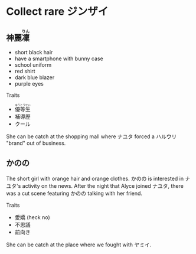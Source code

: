 # Collect rare ジンザイ

## <ruby>神麗<rt></rt>凜<rt>りん</rt>

- short black hair
- have a smartphone with bunny case
- school uniform
- red shirt
- dark blue blazer
- purple eyes

Traits

- <ruby>優等生<rt>ゆうとうせい</rt></ruby>
- 補導歴
- クール

She can be catch at the shopping mall where ナユタ forced a ハルウリ "brand" out of business.

## かのの

The short girl with orange hair and orange clothes. かのの is interested in ナユタ's activity on the news. After the night that Alyce joined ナユタ, there was a cut scene featuring かのの talking with her friend.

Traits

- 愛嬌 (heck no)
- 不思議
- 前向き

She can be catch at the place where we fought with ヤミイ.

